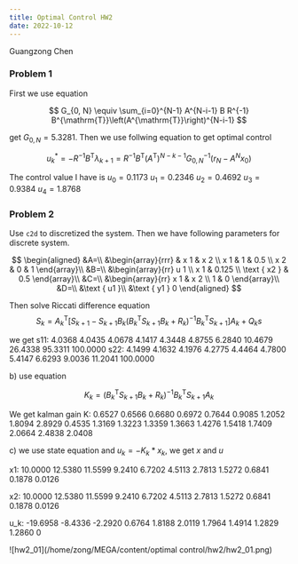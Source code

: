 ```yaml
---
title: Optimal Control HW2
date: 2022-10-12
---
```


Guangzong Chen

### Problem 1

First we use equation

$$
G_{0, N} \equiv \sum_{i=0}^{N-1} A^{N-i-1} B R^{-1} B^{\mathrm{T}}\left(A^{\mathrm{T}}\right)^{N-i-1}
$$

get $G_{0, N} = 5.3281$. 
Then we use follwing equation to get optimal control

$$
u_k^*=-R^{-1} B^{\mathrm{T}} \lambda_{k+1}=R^{-1} B^{\mathrm{T}}\left(A^{\mathrm{T}}\right)^{N-k-1} G_{0, N}^{-1}\left(r_N-A^N x_0\right)
$$

The control value I have is
$u_0 = 0.1173$
$u_1 = 0.2346$
$u_2 = 0.4692$
$u_3 = 0.9384$
$u_4 = 1.8768$

### Problem 2

Use `c2d` to  discretized the system. Then we have following parameters for discrete system.


$$
\begin{aligned}
&A=\\
&\begin{array}{rrr} 
& x 1 & x 2 \\
x 1 & 1 & 0.5 \\
x 2 & 0 & 1
\end{array}\\
&B=\\
&\begin{array}{rr}
u 1 \\
x 1 & 0.125 \\
\text { x2 } & 0.5
\end{array}\\
&C=\\
&\begin{array}{rr}
x 1 & x 2 \\
1 & 0
\end{array}\\
&D=\\
&\text { u1 }\\
&\text { y1 } 0
\end{aligned}
$$

Then solve Riccati difference equation 
$$
S_k=A_k^{\mathrm{T}}\left[S_{k+1}-S_{k+1} B_k\left(B_k^{\mathrm{T}} S_{k+1} B_k+R_k\right)^{-1} B_k^{\mathrm{T}} S_{k+1}\right] A_k+Q_ks
$$

we get
s11: 
    4.0368    4.0435    4.0678    4.1417    4.3448    4.8755    6.2840    10.4679   26.4338   95.3311  100.0000
s22: 
    4.1499    4.1632    4.1976    4.2775    4.4464    4.7800    5.4147    6.6293    9.0036   11.2041  100.0000

b) use equation 

$$
K_k=\left(B_k^{\mathrm{T}} S_{k+1} B_k+R_k\right)^{-1} B_k^{\mathrm{T}} S_{k+1} A_k
$$

We get kalman gain
K: 
    0.6527    0.6566    0.6680    0.6972    0.7644    0.9085    1.2052    1.8094    2.8929    0.4535
    1.3169    1.3223    1.3359    1.3663    1.4276    1.5418    1.7409    2.0664    2.4838    2.0408


c) we use state equation and $u_k = -K_k * x_k$, we get $x$ and $u$


x1: 
   10.0000   12.5380   11.5599    9.2410    6.7202    4.5113    2.7813    1.5272    0.6841    0.1878    0.0126

x2: 
   10.0000   12.5380   11.5599    9.2410    6.7202    4.5113    2.7813    1.5272    0.6841    0.1878    0.0126

u_k: 
  -19.6958   -8.4336   -2.2920    0.6764    1.8188    2.0119    1.7964    1.4914    1.2829    1.2860         0

![hw2_01](/home/zong/MEGA/content/optimal control/hw2/hw2_01.png)

